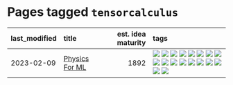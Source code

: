 # Pages tagged `tensorcalculus`

|last_modified|title|est. idea maturity|tags
|:---|:---|---:|:---|
|2023-02-09|[Physics For ML](../physics_for_ml.md)|1892|[![](https://img.shields.io/badge/tag-brownianmotion-43d799)](../tags/brownianmotion.md) [![](https://img.shields.io/badge/tag-curriculum-d548d8)](../tags/curriculum.md) [![](https://img.shields.io/badge/tag-curvature-98b52b)](../tags/curvature.md) [![](https://img.shields.io/badge/tag-education-7fe3bd)](../tags/education.md) [![](https://img.shields.io/badge/tag-eigenvectors-1dc0d1)](../tags/eigenvectors.md) [![](https://img.shields.io/badge/tag-gaugetheory-4d5a4)](../tags/gaugetheory.md) [![](https://img.shields.io/badge/tag-grouptheory-e168be)](../tags/grouptheory.md) [![](https://img.shields.io/badge/tag-machinelearning-35b163)](../tags/machinelearning.md) [![](https://img.shields.io/badge/tag-manifolds-96f12e)](../tags/manifolds.md) [![](https://img.shields.io/badge/tag-ode-5e378d)](../tags/ode.md) [![](https://img.shields.io/badge/tag-optimization-5d9a82)](../tags/optimization.md) [![](https://img.shields.io/badge/tag-pde-394ee4)](../tags/pde.md) [![](https://img.shields.io/badge/tag-physics-cc5ed7)](../tags/physics.md) [![](https://img.shields.io/badge/tag-probabilityfields-dd597e)](../tags/probabilityfields.md) [![](https://img.shields.io/badge/tag-quantummechanics-e8ae48)](../tags/quantummechanics.md) [![](https://img.shields.io/badge/tag-relativity-b5ec2c)](../tags/relativity.md) [![](https://img.shields.io/badge/tag-tensorcalculus-f76896)](../tags/tensorcalculus.md) [![](https://img.shields.io/badge/tag-textbook-0e5ec)](../tags/textbook.md)|